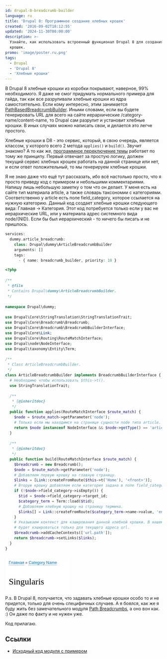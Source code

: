 ```yaml
---
id: drupal-8-breadcrumb-builder
language: ru
title: 'Drupal 8: Программное создание хлебных крошек'
created: '2016-09-02T18:12:55'
updated: '2024-11-30T00:00:00'
description: >-
  Узнайте, как использовать встроенный функционал Drupal 8 для создания хлебных
  крошек.
promo: 'image/poster.ru.png'
tags:
  - Drupal
  - 'Drupal 8'
  - 'Хлебные крошки'
---
```


В Drupal 8 хлебные крошки из коробки покрывают, наверное, 99% необходимого. Я
даже не смог придумать нормального примера для гайда, так как все разруливали
хлебные крошки из ядра самостоятельно. Если кому интересно, этим
занимается [PathBasedBreadcrumbBuilder](https://api.drupal.org/api/drupal/core!modules!system!src!PathBasedBreadcrumbBuilder.php/8.2.x).
Иными словами, если вы будете генерировать URL для всего на сайте иерархические
/category-name/content-name, то Drupal сам разрулит и установит хлебные крошки.
В иных случаях можно написать свои, и делается это легче простого.

Хлебные крошки в D8 - это сервис, который, в свою очередь, является классом, у
которого всего 2 метода `applies()` и `build()`. Звучит знакомо? А то как
же, [программное переключение темы][drupal-8-theme-negotiator] работает по тому же
принципу. Первый отвечает за простую логику, должен текущий сервис хлебных
крошек работать на данной странице или нет, и если ответ положительный, то мы
генерируем хлебные крошки.

Я не знаю даже что ещё тут рассказать, ибо всё настолько просто, что я просто
приведу код с примером и небольшими комментариями. Напишу лишь небольшую заметку
о том что он делает. У меня есть на сайте тип материала article, а также словарь
таксономии с категориями. Соответственно у article есть поле field_category,
которое ссылается на нужную категорию. Данный код создает хлебные крошки
следующего вида: Главная -> Категория. Этот код потребуется только если у вас не
иерархические URL, или у материала адрес системного вида node/{NID}. Если бы был
иерархический - то ничего бы писать и не пришлось.

```php {"header":"Объявляем сервис dummy.service.yml"}
services:
  dummy.article_breadcrumb:
    class: Drupal\dummy\ArticleBreadcrumbBuilder
    arguments: []
    tags:
      - { name: breadcrumb_builder, priority: 10 }
```

```php {"header":"Листинг /src/ArticleBreadcrumbBuilder.php"}
<?php

/**
 * @file
 * Contains Drupal\dummy\ArticleBreadcrumbBuilder.
 */

namespace Drupal\dummy;

use Drupal\Core\StringTranslation\StringTranslationTrait;
use Drupal\Core\Breadcrumb\Breadcrumb;
use Drupal\Core\Breadcrumb\BreadcrumbBuilderInterface;
use Drupal\Core\Link;
use Drupal\Core\Routing\RouteMatchInterface;
use Drupal\node\NodeInterface;
use Drupal\taxonomy\Entity\Term;

/**
 * Class ArticleBreadcrumbBuilder.
 */
class ArticleBreadcrumbBuilder implements BreadcrumbBuilderInterface {
  # Необходимо чтобы использовать $this->t().
  use StringTranslationTrait;

  /**
   * {@inheritdoc}
   */
  public function applies(RouteMatchInterface $route_match) {
    $node = $route_match->getParameter('node');
    # Только если мы находимся на странице сущности node типа article.
    return $node instanceof NodeInterface && $node->getType() == 'article';
  }

  /**
   * {@inheritdoc}
   */
  public function build(RouteMatchInterface $route_match) {
    $breadcrumb = new Breadcrumb();
    $node = $route_match->getParameter('node');
    # Добавляем первую крошку на главную страницу.
    $links = [Link::createFromRoute($this->t('Home'), '<front>')];
    # Вторую крошку добавляем если категория задана в поле field_category.
    if (!$node->field_category->isEmpty()) {
      $tid = $node->field_category->target_id;
      $category_term = Term::load($tid);
      # Добавляем хлебную крошку на страницу термина.
      $links[] = Link::createFromRoute($category_term->name->value, 'entity.taxonomy_term.canonical', ['taxonomy_term' => $tid]);
    }
    # Указываем контекст для кэширования данной хлебной крошки. В нашем случае
    # будет кэшироваться только для текущего адреса url.
    $breadcrumb->addCacheContexts(['url.path']);
    return $breadcrumb->setLinks($links);
  }
}
```

![Результат данных хлебных крошек.](image/Screenshot_20160902_202843.png)

P.s. В Drupal 8, получается, что задавать хлебные крошки особо то и не придется,
только для очень специфичных случаев. А я боялся, как же я буду жить без
замечательного
модуля [Path Breadcrumbs](https://www.drupal.org/project/path_breadcrumbs), а
оно вон как. :) Он даже по факту и не нужен уже.

Код прилагаю.

## Ссылки

- [Исходный код модуля с примером](example/dummy)

[drupal-8-theme-negotiator]: ../../../../2016/08/30/drupal-8-theme-negotiator/index.ru.md
